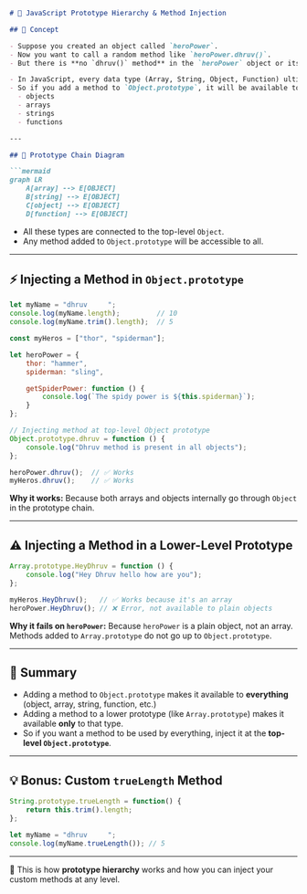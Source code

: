 ````md
# 🧠 JavaScript Prototype Hierarchy & Method Injection

## 📌 Concept

- Suppose you created an object called `heroPower`.
- Now you want to call a random method like `heroPower.dhruv()`.
- But there is **no `dhruv()` method** in the `heroPower` object or its prototype.

- In JavaScript, every data type (Array, String, Object, Function) ultimately goes through the **`Object` prototype**.
- So if you add a method to `Object.prototype`, it will be available to **all types** like:
  - objects
  - arrays
  - strings
  - functions

---

## 🧬 Prototype Chain Diagram

```mermaid
graph LR
    A[array] --> E[OBJECT]
    B[string] --> E[OBJECT]
    C[object] --> E[OBJECT]
    D[function] --> E[OBJECT]
````

* All these types are connected to the top-level `Object`.
* Any method added to `Object.prototype` will be accessible to all.

---

## ⚡ Injecting a Method in `Object.prototype`

```js
let myName = "dhruv     ";
console.log(myName.length);         // 10
console.log(myName.trim().length);  // 5

const myHeros = ["thor", "spiderman"];

let heroPower = {
    thor: "hammer",
    spiderman: "sling",

    getSpiderPower: function () {
        console.log(`The spidy power is ${this.spiderman}`);
    }
};

// Injecting method at top-level Object prototype
Object.prototype.dhruv = function () {
    console.log("Dhruv method is present in all objects");
};

heroPower.dhruv();  // ✅ Works
myHeros.dhruv();    // ✅ Works
```

**Why it works:**
Because both arrays and objects internally go through `Object` in the prototype chain.

---

## ⚠️ Injecting a Method in a Lower-Level Prototype

```js
Array.prototype.HeyDhruv = function () {
    console.log("Hey Dhruv hello how are you");
};

myHeros.HeyDhruv();   // ✅ Works because it's an array
heroPower.HeyDhruv(); // ❌ Error, not available to plain objects
```

**Why it fails on `heroPower`:**
Because `heroPower` is a plain object, not an array.
Methods added to `Array.prototype` do not go up to `Object.prototype`.

---

## 📌 Summary

* Adding a method to `Object.prototype` makes it available to **everything** (object, array, string, function, etc.)
* Adding a method to a lower prototype (like `Array.prototype`) makes it available **only** to that type.
* So if you want a method to be used by everything, inject it at the **top-level `Object.prototype`**.

---

## 💡 Bonus: Custom `trueLength` Method

```js
String.prototype.trueLength = function() {
    return this.trim().length;
};

let myName = "dhruv     ";
console.log(myName.trueLength()); // 5
```

---

📝 This is how **prototype hierarchy** works and how you can inject your custom methods at any level.

```
```
